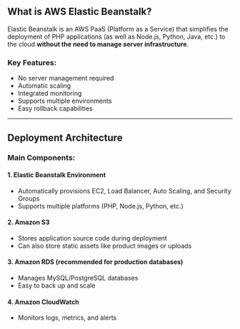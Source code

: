 ## What is AWS Elastic Beanstalk?

Elastic Beanstalk is an AWS PaaS (Platform as a Service) that simplifies the deployment of PHP applications (as well as Node.js, Python, Java, etc.) to the cloud **without the need to manage server infrastructure**.

### Key Features:
- No server management required  
- Automatic scaling  
- Integrated monitoring  
- Supports multiple environments  
- Easy rollback capabilities  

---

## Deployment Architecture

### Main Components:

#### 1. Elastic Beanstalk Environment
- Automatically provisions EC2, Load Balancer, Auto Scaling, and Security Groups  
- Supports multiple platforms (PHP, Node.js, Python, etc.)

#### 2. Amazon S3
- Stores application source code during deployment  
- Can also store static assets like product images or uploads

#### 3. Amazon RDS (recommended for production databases)
- Manages MySQL/PostgreSQL databases  
- Easy to back up and scale  

#### 4. Amazon CloudWatch
- Monitors logs, metrics, and alerts  
